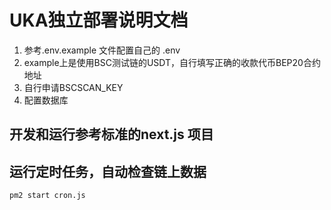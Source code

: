 # UKA独立部署说明文档

1. 参考.env.example 文件配置自己的 .env
2. example上是使用BSC测试链的USDT，自行填写正确的收款代币BEP20合约地址
3. 自行申请BSCSCAN_KEY
4. 配置数据库

## 开发和运行参考标准的next.js 项目

## 运行定时任务，自动检查链上数据

`pm2 start cron.js`
